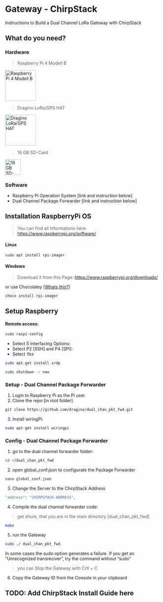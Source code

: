 # Gateway - ChirpStack
Instructions to Build a Dual Channel LoRa Gateway with ChirpStack

## What do you need?
### Hardware

> Raspberry Pi 4 Modell B

<img src="raspberryPi_4.jpg" alt="Raspberry Pi 4 Modell B" width="100" >

> Dragino LoRa/GPS HAT

<img src="LoRaHAT_RaspberryPi.jpg" alt="Dragino LoRa/GPS HAT" width="100" >

> 16 GB SD-Card

<img src="SD-Card-16.jpg" alt="16 GB SD-Card" width="50" >
 

### Software
- Raspberry Pi Operation System [link and instruction below]
- Dual Channel Package Forwarder [link and instruction below]




## Installation RaspberryPi OS
>You can find all Informations here:
> https://www.raspberrypi.org/software/

#### Linux
```bash
sudo apt install rpi-imager
```

#### Windows
> Download it from this Page:
https://www.raspberrypi.org/downloads/

or use Chocolatey [[Whats this?](https://chocolatey.org/why-chocolatey)]

```bash
choco install rpi-imager
```
## Setup Raspberry

#### Remote access:

```bash
sudo raspi-config
```

- Select 5 Interfacing Options:
- Select P2 [SSH] and P4 [SPI]:
- Select *Yes*

```bash
sudo apt-get install xrdp
```
```bash
sudo shutdown -r now
```

### Setup - Dual Channel Package Forwarder

1) Login to Raspberry Pi as the Pi user
2) Clone the repo [in root folder]

```bash
git clone https://github.com/dragino/dual_chan_pkt_fwd.git
```
3) Install wiringPi:

```bash
sudo apt-get install wiringpi
```
### Config - Dual Channel Package Forwarder
1) go to the dual channel forwarder folder:

```bash
cd ~/dual_chan_pkt_fwd
```

2) open global_conf.json to configurate the Package Forwarder
```bash
nano global_conf.json
```

3) Change the Server to the ChirpStack Address

```bash
"address": "CHIRPSTACK-ADDRESS",
```



4) Compile the dual channel forwarder code:
> get shure, that you are in the main directory [dual_chan_pkt_fwd]

```bash
make
```
5) run the Gateway
```bash
sudo ./ dual_chan_pkt_fwd
```
In some cases the sudo option generates a failure. If you get an “Unrecognized transreciver”, try the command without “sudo”
> you can Stop the Gateway with Crtl + C

6) Copy the Gateway ID from the Console in your clipboard

## TODO: Add ChirpStack Install Guide here


<!--stackedit_data:
eyJoaXN0b3J5IjpbLTE3OTE1MTc3MCwtMjA5NzIyNzcxNCwtMj
c5MDk0NDMyXX0=
-->